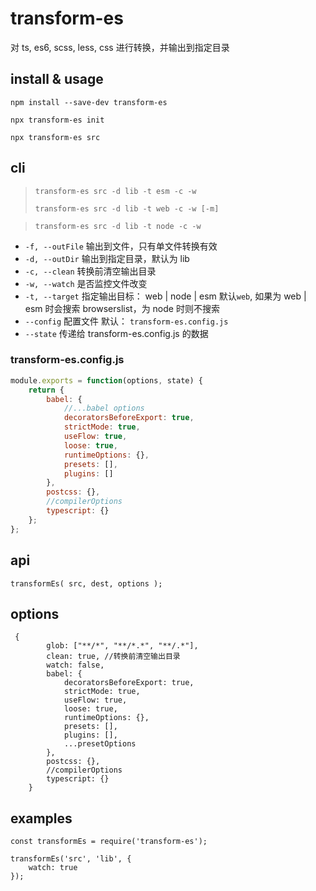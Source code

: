 # transform-es

对 ts, es6, scss, less, css 进行转换，并输出到指定目录

## install & usage

`npm install --save-dev transform-es`

`npx transform-es init`

`npx transform-es src`

## cli

> `transform-es src -d lib -t esm -c -w`
>
> `transform-es src -d lib -t web -c -w [-m]`

> `transform-es src -d lib -t node -c -w`

-   `-f, --outFile` 输出到文件，只有单文件转换有效
-   `-d, --outDir` 输出到指定目录，默认为 lib
-   `-c, --clean` 转换前清空输出目录
-   `-w, --watch` 是否监控文件改变
-   `-t, --target` 指定输出目标： web | node | esm 默认`web`, 如果为 web | esm 时会搜索 browserslist，为 node 时则不搜索
-   `--config` 配置文件 默认： `transform-es.config.js`
-   `--state` 传递给 transform-es.config.js 的数据

### transform-es.config.js

```js
module.exports = function(options, state) {
    return {
        babel: {
            //...babel options
            decoratorsBeforeExport: true,
            strictMode: true,
            useFlow: true,
            loose: true,
            runtimeOptions: {},
            presets: [],
            plugins: []
        },
        postcss: {},
        //compilerOptions
        typescript: {}
    };
};
```

## api

```
transformEs( src, dest, options );
```

## options

```
 {
        glob: ["**/*", "**/*.*", "**/.*"],
        clean: true, //转换前清空输出目录
        watch: false,
        babel: {
            decoratorsBeforeExport: true,
            strictMode: true,
            useFlow: true,
            loose: true,
            runtimeOptions: {},
            presets: [],
            plugins: [],
            ...presetOptions
        },
        postcss: {},
        //compilerOptions
        typescript: {}
    }
```

## examples

```
const transformEs = require('transform-es');

transformEs('src', 'lib', {
    watch: true
});

```
